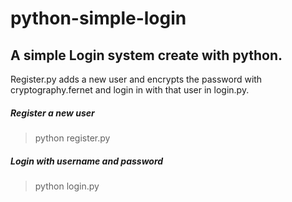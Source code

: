 # python-simple-login

## A simple Login system create with python.
Register.py adds a new user and encrypts the password with cryptography.fernet and login in with that user in login.py.

##### Register a new user

>python register.py

##### Login with username and password

>python login.py
